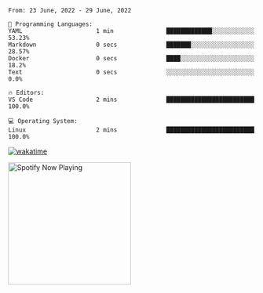 <!--START_SECTION:waka-->
```text
From: 23 June, 2022 - 29 June, 2022

💬 Programming Languages: 
YAML                     1 min               █████████████░░░░░░░░░░░░   53.23% 
Markdown                 0 secs              ███████░░░░░░░░░░░░░░░░░░   28.57% 
Docker                   0 secs              ████░░░░░░░░░░░░░░░░░░░░░   18.2% 
Text                     0 secs              ░░░░░░░░░░░░░░░░░░░░░░░░░   0.0%

🔥 Editors: 
VS Code                  2 mins              █████████████████████████   100.0%

💻 Operating System: 
Linux                    2 mins              █████████████████████████   100.0%

```


<!--END_SECTION:waka-->

[![wakatime](https://wakatime.com/badge/user/37718f76-572e-4513-b2c5-41c4d93d287a.svg)](https://wakatime.com/@37718f76-572e-4513-b2c5-41c4d93d287a)

[<img src="https://spotify-playing-gregnrobinson.vercel.app/api/spotify/?background_color=transparent&border_color=transparent" alt="Spotify Now Playing" width="250" />](https://open.spotify.com/user/gregnrobinson-ca)





